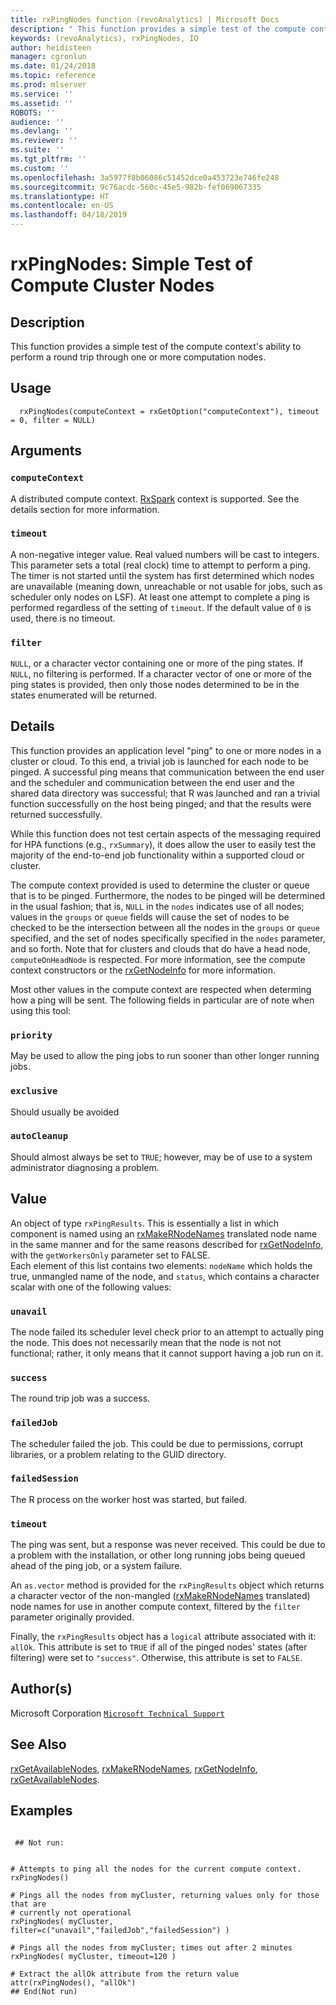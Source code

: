 ```yaml
---
title: rxPingNodes function (revoAnalytics) | Microsoft Docs
description: " This function provides a simple test of the compute context's ability to perform a round trip through one or more  computation nodes. "
keywords: (revoAnalytics), rxPingNodes, IO
author: heidisteen
manager: cgronlun
ms.date: 01/24/2018
ms.topic: reference
ms.prod: mlserver
ms.service: ''
ms.assetid: ''
ROBOTS: ''
audience: ''
ms.devlang: ''
ms.reviewer: ''
ms.suite: ''
ms.tgt_pltfrm: ''
ms.custom: ''
ms.openlocfilehash: 3a5977f8b06086c51452dce0a453723e746fe248
ms.sourcegitcommit: 9c76acdc-560c-45e5-982b-fef069067335
ms.translationtype: HT
ms.contentlocale: en-US
ms.lasthandoff: 04/18/2019
---
```

 # <a name="rxpingnodes--simple-test-of-compute-cluster-nodes"></a>rxPingNodes:  Simple Test of Compute Cluster Nodes  
 ## <a name="description"></a>Description

This function provides a simple test of the compute context's ability to perform a round trip through one or more computation nodes.



 ## <a name="usage"></a>Usage

```   
  rxPingNodes(computeContext = rxGetOption("computeContext"), timeout = 0, filter = NULL)

```


 ## <a name="arguments"></a>Arguments



 ### `computeContext`
 A distributed compute context. [RxSpark](RxSpark.md) context is supported.  See the details section for more information. 



 ### `timeout`
 A non-negative integer value.  Real valued numbers will be cast to integers.  This parameter sets a total (real clock) time to attempt to perform a ping.  The timer is not started until  the system has first determined which nodes are unavailable (meaning down, unreachable or not usable for jobs,  such as scheduler only nodes on LSF).   At least one attempt to complete a ping is performed regardless of the setting of `timeout`.  If the default value of `0` is used, there is no timeout. 



 ### `filter`
 `NULL`, or a character vector containing one or more of the ping states.  If `NULL`, no filtering is  performed.  If a character vector of one or more of the ping states is provided, then only those nodes determined to be in the  states enumerated will be returned. 





 ## <a name="details"></a>Details

This function provides an application level "ping" to one or more nodes in a cluster or cloud.  To this end, a trivial job is launched for each node to be pinged.  A successful ping means that communication between the end user and the scheduler and communication between the end user and the shared data directory was successful; that R was launched and ran a trivial function successfully on the host being pinged; and that the results were returned successfully.

While this function does not test certain aspects of the messaging required for HPA functions (e.g., `rxSummary`), it does allow the user to easily test the majority of the end-to-end job functionality within a supported cloud or cluster.

The compute context provided is used to determine the cluster or queue that is to be pinged.  Furthermore, the nodes to be pinged will be determined in the usual fashion; that is, `NULL` in the `nodes` indicates use of all nodes; values in the `groups` or `queue` fields will cause the set of nodes to be checked to be the intersection between all the nodes in the `groups` or `queue` specified, and the set of nodes specifically specified in the `nodes` parameter, and so forth.  Note that for clusters and clouds that do have a head node, `computeOnHeadNode` is respected.  For more information, see the compute context constructors or the [rxGetNodeInfo](rxGetNodeInfo.md) for more information.

Most other values in the compute context are respected when determing how a ping will be sent.  The following fields in particular are of note when using this tool:



### `priority` 
May be used to allow the ping jobs to run sooner than other longer running jobs.


### `exclusive` 
Should usually be avoided


### `autoCleanup` 
Should almost always be set to `TRUE`; however, may be of use to a system administrator diagnosing a problem.






 ## <a name="value"></a>Value
  An object of type `rxPingResults`.  This is essentially a list in which component is named using an [rxMakeRNodeNames](rxMakeRNodeNames.md) translated node name in the same manner and for the same reasons described for [rxGetNodeInfo](rxGetNodeInfo.md), with the `getWorkersOnly` parameter set to FALSE.  
Each element of this list contains two elements: `nodeName` which holds the true, unmangled name of the node, and `status`, which contains a character scalar with one of the following values:


### `unavail`
The node failed its scheduler level check prior to an attempt to actually ping the node.  This does not necessarily mean that the node is not not functional;  rather, it only means that it cannot support having a job run on it.


### `success`
The round trip job was a success.


### `failedJob`
The scheduler failed the job.  This could be due to permissions, corrupt libraries, or a problem relating to the GUID directory.


### `failedSession`
The R process on the worker host was started, but failed.


### `timeout`
The ping was sent, but a response was never received.  This could be due to a problem with the installation, or other long running jobs being queued ahead of the ping job, or a system failure.


An `as.vector` method is provided for the `rxPingResults` object which returns a character vector of the non-mangled ([rxMakeRNodeNames](rxMakeRNodeNames.md) translated) node names for use in another compute context, filtered by the `filter` parameter originally provided.

Finally, the `rxPingResults` object has a `logical` attribute associated with it: `allOk`.  This attribute is set to `TRUE` if all of the pinged nodes' states (after filtering) were set to `"success"`.  Otherwise, this attribute is set to `FALSE`.


 ## <a name="authors"></a>Author(s)

Microsoft Corporation [`Microsoft Technical Support`](https://go.microsoft.com/fwlink/?LinkID=698556&clcid=0x409)



 ## <a name="see-also"></a>See Also

[rxGetAvailableNodes](rxGetAvailableNodes.md), [rxMakeRNodeNames](rxMakeRNodeNames.md), [rxGetNodeInfo](rxGetNodeInfo.md), [rxGetAvailableNodes](rxGetAvailableNodes.md).



 ## <a name="examples"></a>Examples

 ```

  ## Not run:


# Attempts to ping all the nodes for the current compute context.
rxPingNodes()

# Pings all the nodes from myCluster, returning values only for those that are
# currently not operational
rxPingNodes( myCluster, filter=c("unavail","failedJob","failedSession") )

# Pings all the nodes from myCluster; times out after 2 minutes
rxPingNodes( myCluster, timeout=120 )

# Extract the allOk attribute from the return value
attr(rxPingNodes(), "allOk")
 ## End(Not run) 
```










